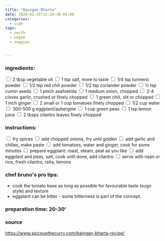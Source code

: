 ```yaml
---
title: "Baingan Bharta"
date: 2020-01-25T15:34:30-04:00
categories:
  - side 
tags:
  - north
  - vegan
  - veggies


---
```


### ingredients:

<input type="checkbox"> 2 tbsp vegetable oil
<input type="checkbox"> 1 tsp salt, more to taste
<input type="checkbox"> 1/4 tsp turmeric powder
<input type="checkbox"> 1/2 tsp red chili powder
<input type="checkbox"> 1/2 tsp coriander powder
<input type="checkbox"> ½ tsp cumin seeds
<input type="checkbox"> 1 pinch asafoetida
<input type="checkbox"> 1 medium onion, chopped
<input type="checkbox"> 2-4 cloves garlic, crushed or finely chopped
<input type="checkbox"> 1 green chili, slit or chopped
<input type="checkbox"> 1 inch ginger
<input type="checkbox"> 2 small or 1 cup tomatoes finely chopped
<input type="checkbox"> 1/2 cup water
<input type="checkbox"> 300-500 g eggplant/aubergine
<input type="checkbox"> 1 cup green peas 
<input type="checkbox"> 1 tsp lemon juice
<input type="checkbox"> 2 tbsps cilantro leaves finely chopped




### instructions:
<input type="checkbox"> fry spices
<input type="checkbox"> add chopped onions, fry until golden
<input type="checkbox"> add garlic and chilies, make paste
<input type="checkbox"> add tomatoes, water and ginger, cook for some minutes
<input type="checkbox"> prepare eggplant: roast, steam, peal as you like
<input type="checkbox"> add eggplant and peas, salt, cook until done, add cilantro
<input type="checkbox"> serve with naan or rice, fresh cilantro, raita, lemons

### chef bruno's pro tips:

- cook the tomato base as long as possible for favourable taste (sugo style) and texture
- eggplant can be bitter - some bitterness is part of the concept. 

### preparation time: 20-30'

### source

https://www.spiceupthecurry.com/baingan-bharta-recipe/

